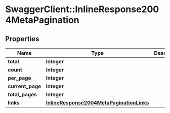# SwaggerClient::InlineResponse2004MetaPagination

## Properties
Name | Type | Description | Notes
------------ | ------------- | ------------- | -------------
**total** | **Integer** |  | [optional] 
**count** | **Integer** |  | [optional] 
**per_page** | **Integer** |  | [optional] 
**current_page** | **Integer** |  | [optional] 
**total_pages** | **Integer** |  | [optional] 
**links** | [**InlineResponse2004MetaPaginationLinks**](InlineResponse2004MetaPaginationLinks.md) |  | [optional] 


